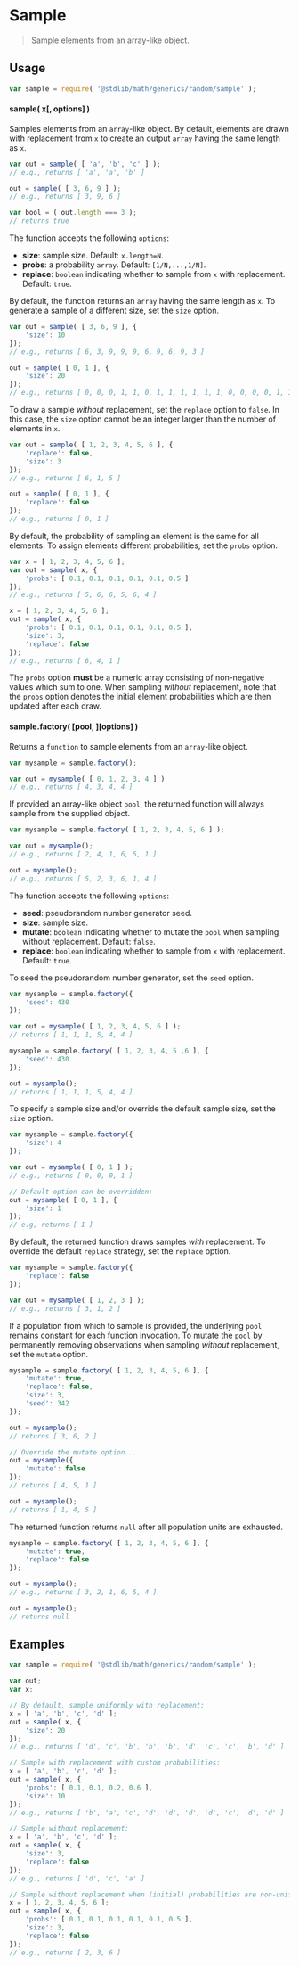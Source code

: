 # Sample

> Sample elements from an array-like object.


<!-- <intro> -->

<!-- </intro> -->


<!-- <usage> -->

## Usage

``` javascript
var sample = require( '@stdlib/math/generics/random/sample' );
```

#### sample( x\[, options\] )

Samples elements from an `array`-like object. By default, elements are drawn with replacement from `x` to create an output `array` having the same length as `x`.

``` javascript
var out = sample( [ 'a', 'b', 'c' ] );
// e.g., returns [ 'a', 'a', 'b' ]

out = sample( [ 3, 6, 9 ] );
// e.g., returns [ 3, 9, 6 ]

var bool = ( out.length === 3 );
// returns true
```

The function accepts the following `options`:

* __size__: sample size. Default: `x.length=N`.
* __probs__: a probability `array`. Default: `[1/N,...,1/N]`.
* __replace__: `boolean` indicating whether to sample from `x` with replacement. Default: `true`.

By default, the function returns an `array` having the same length as `x`. To generate a sample of a different size, set the `size` option.

```javascript
var out = sample( [ 3, 6, 9 ], {
    'size': 10
});
// e.g., returns [ 6, 3, 9, 9, 9, 6, 9, 6, 9, 3 ]

out = sample( [ 0, 1 ], {
    'size': 20
});
// e.g., returns [ 0, 0, 0, 1, 1, 0, 1, 1, 1, 1, 1, 1, 0, 0, 0, 0, 1, 1, 1, 0 ]
```

To draw a sample *without* replacement, set the `replace` option to `false`. In this case, the `size` option cannot be an integer larger than the number of elements in `x`.

```javascript
var out = sample( [ 1, 2, 3, 4, 5, 6 ], {
    'replace': false,
    'size': 3
});
// e.g., returns [ 6, 1, 5 ]

out = sample( [ 0, 1 ], {
    'replace': false
});
// e.g., returns [ 0, 1 ]
```

By default, the probability of sampling an element is the same for all elements. To assign elements different probabilities, set the `probs` option.

```javascript
var x = [ 1, 2, 3, 4, 5, 6 ];
var out = sample( x, {
    'probs': [ 0.1, 0.1, 0.1, 0.1, 0.1, 0.5 ]
});
// e.g., returns [ 5, 6, 6, 5, 6, 4 ]

x = [ 1, 2, 3, 4, 5, 6 ];
out = sample( x, {
    'probs': [ 0.1, 0.1, 0.1, 0.1, 0.1, 0.5 ],
    'size': 3,
    'replace': false
});
// e.g., returns [ 6, 4, 1 ]
```

The `probs` option __must__ be a numeric array consisting of non-negative values which sum to one. When sampling *without* replacement, note that the `probs` option denotes the initial element probabilities which are then updated after each draw.


#### sample.factory( \[pool, \]\[options\] )

Returns a `function` to sample elements from an `array`-like object. 

``` javascript
var mysample = sample.factory();

var out = mysample( [ 0, 1, 2, 3, 4 ] )
// e.g., returns [ 4, 3, 4, 4 ]
```

If provided an array-like object `pool`, the returned function will always sample from the supplied object.


``` javascript
var mysample = sample.factory( [ 1, 2, 3, 4, 5, 6 ] );

var out = mysample();
// e.g., returns [ 2, 4, 1, 6, 5, 1 ]

out = mysample();
// e.g., returns [ 5, 2, 3, 6, 1, 4 ]
```

The function accepts the following `options`:

* __seed__: pseudorandom number generator seed.
* __size__: sample size.
* __mutate__: `boolean` indicating whether to mutate the `pool` when sampling without replacement. Default: `false`.
* __replace__: `boolean` indicating whether to sample from `x` with replacement. Default: `true`.

To seed the pseudorandom number generator, set the `seed` option.

``` javascript
var mysample = sample.factory({
    'seed': 430
});

var out = mysample( [ 1, 2, 3, 4, 5, 6 ] );
// returns [ 1, 1, 1, 5, 4, 4 ]

mysample = sample.factory( [ 1, 2, 3, 4, 5 ,6 ], {
    'seed': 430
});

out = mysample();
// returns [ 1, 1, 1, 5, 4, 4 ]
```

To specify a sample size and/or override the default sample size, set the `size` option.

``` javascript
var mysample = sample.factory({
    'size': 4
});

var out = mysample( [ 0, 1 ] );
// e.g., returns [ 0, 0, 0, 1 ]

// Default option can be overridden:
out = mysample( [ 0, 1 ], {
    'size': 1
});
// e.g, returns [ 1 ]
```

By default, the returned function draws samples *with* replacement. To override the default `replace` strategy, set the `replace` option.

``` javascript
var mysample = sample.factory({
    'replace': false
});

var out = mysample( [ 1, 2, 3 ] );
// e.g., returns [ 3, 1, 2 ]
```

If a population from which to sample is provided, the underlying `pool` remains constant for each function invocation. To mutate the `pool` by permanently removing observations when sampling *without* replacement, set the `mutate` option.

``` javascript
mysample = sample.factory( [ 1, 2, 3, 4, 5, 6 ], {
    'mutate': true,
    'replace': false,
    'size': 3,
    'seed': 342
});

out = mysample();
// returns [ 3, 6, 2 ]

// Override the mutate option...
out = mysample({
    'mutate': false
});
// returns [ 4, 5, 1 ]

out = mysample();
// returns [ 1, 4, 5 ]
```

The returned function returns `null` after all population units are exhausted.

``` javascript
mysample = sample.factory( [ 1, 2, 3, 4, 5, 6 ], {
    'mutate': true,
    'replace': false
});

out = mysample();
// e.g., returns [ 3, 2, 1, 6, 5, 4 ]

out = mysample();
// returns null
```

<!-- </usage> -->


<!-- <examples> -->

## Examples

``` javascript
var sample = require( '@stdlib/math/generics/random/sample' );

var out;
var x;

// By default, sample uniformly with replacement:
x = [ 'a', 'b', 'c', 'd' ];
out = sample( x, {
    'size': 20
});
// e.g., returns [ 'd', 'c', 'b', 'b', 'b', 'd', 'c', 'c', 'b', 'd' ]

// Sample with replacement with custom probabilities:
x = [ 'a', 'b', 'c', 'd' ];
out = sample( x, {
    'probs': [ 0.1, 0.1, 0.2, 0.6 ],
    'size': 10
});
// e.g., returns [ 'b', 'a', 'c', 'd', 'd', 'd', 'd', 'c', 'd', 'd' ]

// Sample without replacement:
x = [ 'a', 'b', 'c', 'd' ];
out = sample( x, {
    'size': 3,
    'replace': false
});
// e.g., returns [ 'd', 'c', 'a' ]

// Sample without replacement when (initial) probabilities are non-uniform:
x = [ 1, 2, 3, 4, 5, 6 ];
out = sample( x, {
    'probs': [ 0.1, 0.1, 0.1, 0.1, 0.1, 0.5 ],
    'size': 3,
    'replace': false
});
// e.g., returns [ 2, 3, 6 ]
```

<!-- </examples> -->


<!-- <links> -->

<!-- </links> -->
